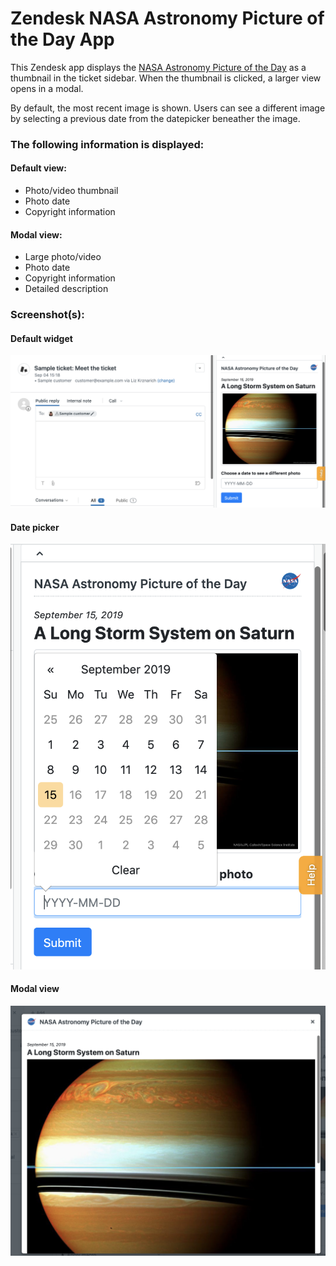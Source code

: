# Zendesk NASA Astronomy Picture of the Day App

This Zendesk app displays the [NASA Astronomy Picture of the Day](https://apod.nasa.gov/apod/astropix.html) as a thumbnail in the ticket sidebar. When the thumbnail is clicked, a larger view opens in a modal.  

By default, the most recent image is shown. Users can see a different image by selecting a previous date from the datepicker beneather the image.

### The following information is displayed:

#### Default view:

* Photo/video thumbnail
* Photo date
* Copyright information

#### Modal view:

* Large photo/video
* Photo date
* Copyright information
* Detailed description

### Screenshot(s):

#### Default widget
![APOD default widget](https://github.com/lizkrznarich/zd-app/blob/master/apod-widget-default.png)

#### Date picker
![APOD widget date picker](https://github.com/lizkrznarich/zd-app/blob/master/date-picker.png)

#### Modal view
![APOD widget modal](https://github.com/lizkrznarich/zd-app/blob/master/modal.png)


